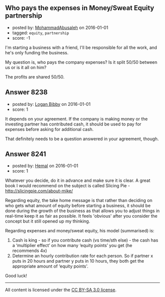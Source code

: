 ## Who pays the expenses in Money/Sweat Equity partnership

- posted by: [MohammadAbusaleh](https://stackexchange.com/users/3599051/mohammadabusaleh) on 2016-01-01
- tagged: `equity`, `partnership`
- score: -1

I'm starting a business with a friend, I'll be responsible for all the work, and he's only funding the business.

My question is, who pays the company expenses? Is it split 50/50 between us or is it all on him?

The profits are shared 50/50.


## Answer 8238

- posted by: [Logan Bibby](https://stackexchange.com/users/180784/logan-bibby) on 2016-01-01
- score: 1

It depends on your agreement. If the company is making money or the investing partner has contributed cash, it should be used to pay for expenses before asking for additional cash. 

That definitely needs to be a question answered in your agreement, though. 


## Answer 8241

- posted by: [Hemal](https://stackexchange.com/users/7519070/hemal) on 2016-01-01
- score: 1

Whatever you decide, do it in advance and make sure it is clear. A great book I would recommend on the subject is called Slicing Pie -
http://slicingpie.com/about-mike/

Regarding equity, the take home message is that rather than deciding on who gets what amount of equity before starting a business, it should be done during the growth of the business as that allows you to adjust things in real-time keep it as fair as possible. It feels 'obvious' after you consider the concept but it still opened up my thinking.

Regarding expenses and money/sweat equity, his model (summarised) is:
1. Cash is king - so if you contribute cash (vs time/sth else) - the cash has a ‘multiplier effect’ on how many ‘equity points’ you get (he recommends 4x)
2. Determine an hourly contribution rate for each person. So if partner x puts in 20 hours and partner y puts in 10 hours, they both get the appropriate amount of ‘equity points'.

Good luck!




---

All content is licensed under the [CC BY-SA 3.0 license](https://creativecommons.org/licenses/by-sa/3.0/).
